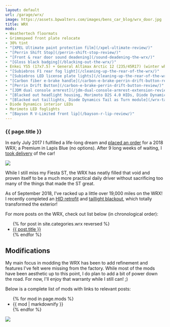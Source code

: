 ```yaml
---
layout: default
url: /garage/wrx/
image: https://assets.bpwalters.com/images/bens_car_blog/wrx_door.jpg
title: WRX
mods:
- Weathertech floormats
- Grimmspeed front plate relocate
- 30% tint
- "[XPEL Ultimate paint protection film](/xpel-ultimate-review/)"
- "[Perrin Shift Stop](/perrin-shift-stop-review/)"
- "[Front & rear door sound deadening](/sound-deadening-the-wrx/)"
- "[Gloss black badging](/blacking-out-the-wrx/)"
- Enkei YS5 (17x7.5) + General Altimax Arctic 12 (235/45R17) (winter wheels & tires)
- "[Subiebros F1 rear fog light](/cleaning-up-the-rear-of-the-wrx/)"
- "[Subiebros LED license plate lights](/cleaning-up-the-rear-of-the-wrx/)"
- "[Carbon fiber e-brake handle](/carbon-e-brake-perrin-drift-button-review/)"
- "[Perrin Drift Button](/carbon-e-brake-perrin-drift-button-review/)"
- "[JDM dual console armrest](/jdm-dual-console-armrest-extension-review/)"
- "[Blacked out headlight housing, Morimoto D2S 4.0 HIDs, Diode Dynamics c-lights](/morimoto-d2s-4.0-hid-retrofit/)"
- "[Blacked out taillights, Diode Dynamics Tail as Turn module](/wrx-taillight-blackout/)"
- Diode Dynamics interior LEDs
- Morimoto LED foglights
- "[Bayson R V-Limited front lip](/bayson-r-lip-review/)"
---
```


<section id="wrx" class="car">
    <section id="intro" class="is-intro-section">
        <div class="background-image-wrapper is-dark">
            <div class="is-opaque" style="background-image: url('https://assets.bpwalters.com/images/bens_car_blog/wrx_door.jpg');"></div>
        </div>
        <div class="container has-middle-text">
            <div class="item flex-100">
                <div class="intro-title">
                    <h1>{{ page.title }}</h1>
                </div>
            </div>
        </div>
    </section>
    <section id="history">
        <div class="container">
            <div class="item flex-100">
                <p><span class="is-first-letter">I</span>n early July 2017 I fulfilled a life-long dream and <a href="/buying-a-wrx">placed an order</a> for a 2018 WRX; a Premium in Lapis Blue (no options).  After 9 long weeks of waiting, I <a href="/taking-delivery-of-my-wrx">took delivery</a> of the car!</p>
                <p><img src="https://assets.bpwalters.com/images/bens_car_blog/wrx_dealership.jpg"></p>
                <p>While I still miss my Fiesta ST, the WRX has neatly filled that void and proven itself to be a much more practical daily driver without sacrificing too many of the things that made the ST great.</p>
                <p>As of September 2018, I've racked up a little over 19,000 miles on the WRX!  I recently completed an <a href="/morimoto-d2s-4.0-hid-retrofit">HID retrofit</a> and <a href="/wrx-taillight-blackout">taillight blackout</a>, which totally transformed the exterior!</p>
                <p>For more posts on the WRX, check out list below (in chronological order):</p>
                <ul>
                    {% for post in site.categories.wrx reversed %}
                        <li>
                            <a class="is-bold" href="{{ post.url }}" target="_blank">{{ post.title }}</a>
                        </li>
                    {% endfor %}
                </ul>
            </div>
        </div>
    </section>
    <section id="modifications">
        <div class="container">
            <div class="item flex-100">
                <h2 class="is-center-aligned">Modifications</h2>
                <p>My main focus in modding the WRX has been to add refinement and features I've felt were missing from the factory.  While most of the mods have been aesthetic up to this point, I do plan to add a bit of power down the road.  For now, I'll enjoy that warranty while I still can! ;)</p>
                <p>Below is a complete list of mods with links to relevant posts:</p>
                <ul>
                    {% for mod in page.mods %}
                        <li>{{ mod | markdownify }}</li>
                    {% endfor %}
                </ul>
                <p><img src="https://assets.bpwalters.com/images/bens_car_blog/d2s_retrofit/front_end_c_lights_hids_1.jpg"></p>
            </div>
        </div>
    </section>
</section>